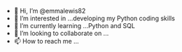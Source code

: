 - 👋 Hi, I’m @emmalewis82
- 👀 I’m interested in ...developing my Python coding skills
- 🌱 I’m currently learning ...Python and SQL
- 💞️ I’m looking to collaborate on ...
- 📫 How to reach me ...

<!---
emmalewis82/emmalewis82 is a ✨ special ✨ repository because its `README.md` (this file) appears on your GitHub profile.
You can click the Preview link to take a look at your changes.
--->
